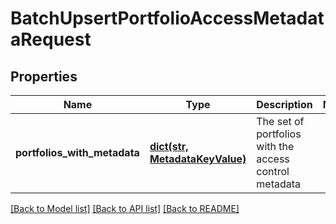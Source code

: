 # BatchUpsertPortfolioAccessMetadataRequest


## Properties
Name | Type | Description | Notes
------------ | ------------- | ------------- | -------------
**portfolios_with_metadata** | [**dict(str, MetadataKeyValue)**](MetadataKeyValue.md) | The set of portfolios with the access control metadata | 

[[Back to Model list]](../README.md#documentation-for-models) [[Back to API list]](../README.md#documentation-for-api-endpoints) [[Back to README]](../README.md)


